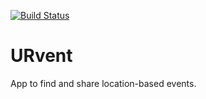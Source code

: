 [![Build Status](https://travis-ci.org/PascalBe07/pascalbe-urvent.svg?branch=master)](https://travis-ci.org/PascalBe07/pascalbe-urvent)
# URvent
App to find and share location-based events.
